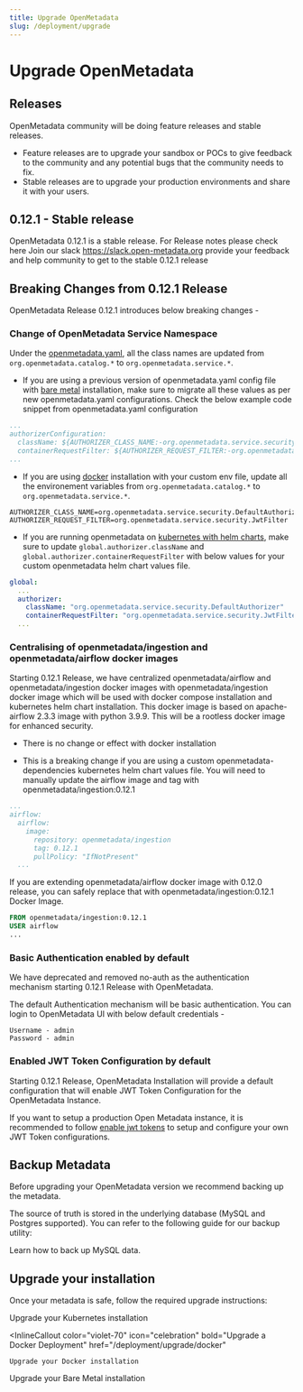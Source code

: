 ```yaml
---
title: Upgrade OpenMetadata
slug: /deployment/upgrade
---
```


# Upgrade OpenMetadata

## Releases

OpenMetadata community will be doing feature releases and stable releases. 
 - Feature releases are to upgrade your sandbox or POCs to give feedback to the community and any potential bugs that the community needs to fix.
 - Stable releases are to upgrade your production environments and share it with your users.

## 0.12.1 - Stable release
 
 OpenMetadata 0.12.1 is a stable release. For Release notes please check here 
 Join our slack https://slack.open-metadata.org provide your feedback and help community to get to the stable 0.12.1 release
 
## Breaking Changes from 0.12.1 Release

OpenMetadata Release 0.12.1 introduces below breaking changes -

### Change of OpenMetadata Service Namespace

Under the [openmetadata.yaml](https://github.com/open-metadata/OpenMetadata/blob/main/conf/openmetadata.yaml), all the class names are updated from `org.openmetadata.catalog.*` to `org.openmetadata.service.*`.

- If you are using a previous version of openmetadata.yaml config file with [bare metal](/deployment/bare-metal) installation, make sure to migrate all these values as per new openmetadata.yaml configurations. Check the below example code snippet from openmetadata.yaml configuration

```yaml
...
authorizerConfiguration:
  className: ${AUTHORIZER_CLASS_NAME:-org.openmetadata.service.security.DefaultAuthorizer}
  containerRequestFilter: ${AUTHORIZER_REQUEST_FILTER:-org.openmetadata.service.security.JwtFilter}
...
```

- If you are using [docker](/deployment/docker) installation with your custom env file, update all the environement variables from `org.openmetadata.catalog.*` to `org.openmetadata.service.*`.

```
AUTHORIZER_CLASS_NAME=org.openmetadata.service.security.DefaultAuthorizer
AUTHORIZER_REQUEST_FILTER=org.openmetadata.service.security.JwtFilter
```

- If you are running openmetadata on [kubernetes with helm charts](/deployment/kubernetes), make sure to update `global.authorizer.className` and `global.authorizer.containerRequestFilter` with below values for your custom openmetadata helm chart values file.

```yaml
global:
  ...
  authorizer:
    className: "org.openmetadata.service.security.DefaultAuthorizer"
    containerRequestFilter: "org.openmetadata.service.security.JwtFilter"
  ...
```

### Centralising of openmetadata/ingestion and openmetadata/airflow docker images

Starting 0.12.1 Release, we have centralized openmetadata/airflow and openmetadata/ingestion docker images 
with openmetadata/ingestion docker image which will be used with docker compose installation and kubernetes helm chart installation. This docker image is based on apache-airflow 2.3.3 image with python 3.9.9. This will be a rootless docker image for enhanced security.

- There is no change or effect with docker installation

- This is a breaking change if you are using a custom openmetadata-dependencies kubernetes helm chart values file.
You will need to manually update the airflow image and tag with openmetadata/ingestion:0.12.1

```yaml
...
airflow:
  airflow:
    image:
      repository: openmetadata/ingestion
      tag: 0.12.1
      pullPolicy: "IfNotPresent"
  ...
```

<p>
If you are extending openmetadata/airflow docker image with 0.12.0 release, you can safely replace that with openmetadata/ingestion:0.12.1 Docker Image.
</p>

```Dockerfile
FROM openmetadata/ingestion:0.12.1
USER airflow
...
```

### Basic Authentication enabled by default

We have deprecated and removed no-auth as the authentication mechanism starting 0.12.1 Release with OpenMetadata.

The default Authentication mechanism will be basic authentication. You can login to OpenMetadata UI with below default credentials -

```
Username - admin
Password - admin
```

### Enabled JWT Token Configuration by default

Starting 0.12.1 Release, OpenMetadata Installation will provide a default configuration that will enable JWT Token Configuration for the OpenMetadata Instance.

If you want to setup a production Open Metadata instance, it is recommended to follow [enable jwt tokens](/deployment/security/enable-jwt-tokens) to setup and configure your own JWT Token configurations.

## Backup Metadata

Before upgrading your OpenMetadata version we recommend backing up the metadata.

The source of truth is stored in the underlying database (MySQL and Postgres supported). You can refer
to the following guide for our backup utility:

<InlineCalloutContainer>
  <InlineCallout
    color="violet-70"
    icon="luggage"
    bold="Backup Metadata"
    href="/deployment/upgrade/backup-metadata"
  >
    Learn how to back up MySQL data.
  </InlineCallout>
</InlineCalloutContainer>

## Upgrade your installation

Once your metadata is safe, follow the required upgrade instructions:

<InlineCalloutContainer>
  <InlineCallout
    color="violet-70"
    icon="fit_screen"
    bold="Upgrade a Kubernetes Deployment"
    href="/deployment/upgrade/kubernetes"
  >
    Upgrade your Kubernetes installation
  </InlineCallout>

  <InlineCallout
    color="violet-70"
    icon="celebration"
    bold="Upgrade a Docker Deployment"
    href="/deployment/upgrade/docker"
  >
    Upgrade your Docker installation
  </InlineCallout>
  <InlineCallout
    color="violet-70"
    icon="storage"
    bold="Upgrade a Bare Metal Deployment"
    href="/deployment/upgrade/bare-metal"
  >
    Upgrade your Bare Metal installation
  </InlineCallout>
</InlineCalloutContainer>

